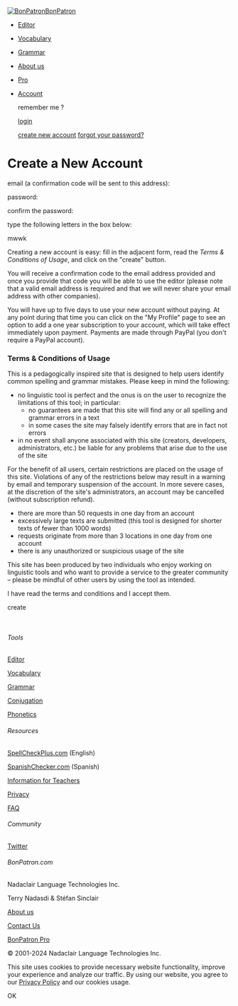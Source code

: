 [![BonPatron](https://pro.bonpatron.com/Resources/images/icone_rvb_web3.png)BonPatron](https://bonpatron.com/)

* [Editor](https://bonpatron.com/)
* [Vocabulary](https://bonpatron.com/xpress/)
* [Grammar](https://bonpatron.com/guide/)
* [About us](https://bonpatron.com/about/)
* [Pro](https://pro.bonpatron.com/)
* [Account](#)
    
     remember me ?
    
    [login](#)
    
    [create new account](https://pro.bonpatron.com/Create/) [forgot your password?](https://pro.bonpatron.com/Password/)
    

Create a New Account
====================

email (a confirmation code will be sent to this address): 

password: 

confirm the password: 

type the following letters in the box below:

mwwk

Creating a new account is easy: fill in the adjacent form, read the _Terms & Conditions of Usage_, and click on the "create" button.  
  
You will receive a confirmation code to the email address provided and once you provide that code you will be able to use the editor (please note that a valid email address is required and that we will never share your email address with other companies).  
  
You will have up to five days to use your new account without paying. At any point during that time you can click on the "My Profile" page to see an option to add a one year subscription to your account, which will take effect immediately upon payment. Payments are made through PayPal (you don't require a PayPal account).  
  

### Terms & Conditions of Usage

This is a pedagogically inspired site that is designed to help users identify common spelling and grammar mistakes. Please keep in mind the following:

* no linguistic tool is perfect and the onus is on the user to recognize the limitations of this tool; in particular:
    * no guarantees are made that this site will find any or all spelling and grammar errors in a text
    * in some cases the site may falsely identify errors that are in fact not errors
* in no event shall anyone associated with this site (creators, developers, administrators, etc.) be liable for any problems that arise due to the use of the site

For the benefit of all users, certain restrictions are placed on the usage of this site. Violations of any of the restrictions below may result in a warning by email and temporary suspension of the account. In more severe cases, at the discretion of the site's administrators, an account may be cancelled (without subscription refund).

* there are more than 50 requests in one day from an account
* excessively large texts are submitted (this tool is designed for shorter texts of fewer than 1000 words)
* requests originate from more than 3 locations in one day from one account
* there is any unauthorized or suspicious usage of the site

This site has been produced by two individuals who enjoy working on linguistic tools and who want to provide a service to the greater community – please be mindful of other users by using the tool as intended.

 I have read the terms and conditions and I accept them.

create

 

###### Tools

[Editor](https://bonpatron.com/)

[Vocabulary](https://bonpatron.com/xpress/)

[Grammar](https://bonpatron.com/guide/)

[Conjugation](https://bonpatron.com/conj/)

[Phonetics](https://bonpatron.com/phonetics/)

###### Resources

[SpellCheckPlus.com](https://pro.spellcheckplus.com/) (English)

[SpanishChecker.com](https://pro.spanishchecker.com/) (Spanish)

[Information for Teachers](https://bonpatron.com/edu/)

[Privacy](https://bonpatron.com/privacy/)

[FAQ](https://bonpatron.com/faq/)

###### Community

[Twitter](https://twitter.com/bonpatron)

###### BonPatron.com

Nadaclair Language Technologies Inc.

Terry Nadasdi & Stéfan Sinclair

[About us](https://bonpatron.com/about/)

[Contact Us](mailto:mail@nadaclair.com)

[BonPatron Pro](https://pro.bonpatron.com/)

© 2001-2024 Nadaclair Language Technologies Inc.

This site uses cookies to provide necessary website functionality, improve your experience and analyze our traffic. By using our website, you agree to our [Privacy Policy](https://bonpatron.com/privacy/) and our cookies usage.

 OK